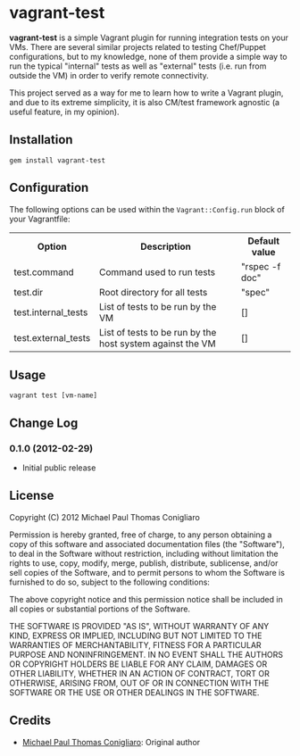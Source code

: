 # vagrant-test

**vagrant-test** is a simple Vagrant plugin for running integration tests on
your VMs. There are several similar projects related to testing Chef/Puppet
configurations, but to my knowledge, none of them provide a simple way to run
the typical "internal" tests as well as "external" tests (i.e. run from outside
the VM) in order to verify remote connectivity.

This project served as a way for me to learn how to write a Vagrant plugin, and
due to its extreme simplicity, it is also CM/test framework agnostic (a useful
feature, in my opinion).

## Installation

    gem install vagrant-test

## Configuration

The following options can be used within the `Vagrant::Config.run` block of
your Vagrantfile:

<table>
  <tr>
    <th>Option</th>
    <th>Description</th>
    <th>Default value</th>
  </tr>
  <tr>
    <td>test.command</td>
    <td>Command used to run tests</td>
    <td>"rspec -f doc"</td>
  </tr>
  <tr>
    <td>test.dir</td>
    <td>Root directory for all tests</td>
    <td>"spec"</td>
  </tr>
  <tr>
    <td>test.internal_tests</td>
    <td>List of tests to be run by the VM</td>
    <td>[]</td>
  </tr>
  <tr>
    <td>test.external_tests</td>
    <td>List of tests to be run by the host system against the VM</td>
    <td>[]</td>
  </tr>
</table>

## Usage

    vagrant test [vm-name]

## Change Log

### 0.1.0 (2012-02-29)

* Initial public release

## License

Copyright (C) 2012 Michael Paul Thomas Conigliaro

Permission is hereby granted, free of charge, to any person obtaining a copy of
this software and associated documentation files (the "Software"), to deal in
the Software without restriction, including without limitation the rights to
use, copy, modify, merge, publish, distribute, sublicense, and/or sell copies
of the Software, and to permit persons to whom the Software is furnished to do
so, subject to the following conditions:

The above copyright notice and this permission notice shall be included in all
copies or substantial portions of the Software.

THE SOFTWARE IS PROVIDED "AS IS", WITHOUT WARRANTY OF ANY KIND, EXPRESS OR
IMPLIED, INCLUDING BUT NOT LIMITED TO THE WARRANTIES OF MERCHANTABILITY,
FITNESS FOR A PARTICULAR PURPOSE AND NONINFRINGEMENT. IN NO EVENT SHALL THE
AUTHORS OR COPYRIGHT HOLDERS BE LIABLE FOR ANY CLAIM, DAMAGES OR OTHER
LIABILITY, WHETHER IN AN ACTION OF CONTRACT, TORT OR OTHERWISE, ARISING FROM,
OUT OF OR IN CONNECTION WITH THE SOFTWARE OR THE USE OR OTHER DEALINGS IN THE
SOFTWARE.

## Credits

* [Michael Paul Thomas Conigliaro](http://conigliaro.org): Original author

